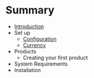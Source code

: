 # Summary

* [Introduction](README.md)
* Set up
   * [Configuration](configuration.md)
   * [Currency](currency.md)
* Products
   * Creating your first product
* System Requirements
* Installation

